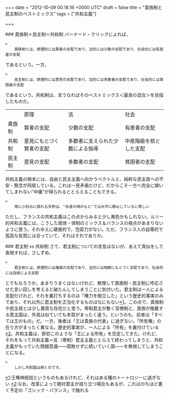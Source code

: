
+++
date = "2012-10-09 00:18:16 +0000 UTC"
draft = false
title = "貴族制と民主制のベストミックス"
tags = ["共和主義"]

+++
<div class="section">
    ### 貴族制＋民主制＝共和制
    バーナード・クリックによれば、

    >
        貴族制とは、原理的には賢者の支配であり、法的には少数の支配であり、社会的には有産者の支配

    
であるという。一方、

    >
        民主制とは、原理的には意見の支配であり、法的には多数者の支配であり、社会的には貧困者の支配

    
であるという。共和制は、言うなればそのベストミックス＜最良の混合＞を目指したものだ。

<table>
    <tbody><tr>
    <td></td>
    <td>原理</td>
    <td>法</td>
    <td>社会</td>
    </tr>
    <tr>
    <td>貴族制</td>
    <td>賢者の支配</td>
    <td>少数の支配</td>
    <td>有産者の支配</td>
    </tr>
    <tr>
    <td>共和制</td>
    <td>意見にもとづく賢者の支配</td>
    <td>多数者に支えられた少数による指導</td>
    <td>中産階級を核とした支配</td>
    </tr>
    <tr>
    <td>民主制</td>
    <td>意見の支配</td>
    <td>多数者の支配</td>
    <td>貧困者の支配</td>
    </tr>
</tbody></table>共和主義の根本には、自由と民主主義へ向かうベクトルと、純粋な民主政への不安・懸念が同居している。これは一見矛盾だけど、だからこそ一方へ完全に傾いてしまわない“中庸”が得られるととらえることもできる。

    >
        常に小刻みに揺れる天秤は、"永遠の相のもと"では水平に静止しているに等しい

    
ただし、フランスの共和主義はこの点からみると少し異色かもしれない。ルソー的共和主義には、こうした政体・体制のミックス＆バランスの視点があまりないように思う。それゆえに硬直的で、包容力がない。ただ、フランス人の自尊的で孤高な気質には合っていて、それはそれでありか。

</div>
<div class="section">
    ### 君主制 vs 共和制
    さて、君主制についての言及はないが、あえて真似をして表現すれば、さしずめ、

    >
        君主制とは、原理的には権威の支配であり、法的には相続にもとづく支配であり、社会的には血統による支配

    
とでもなろうか。あまりうまくはないけれど、無理して貴族制・民主制に呼応させた言い回しを考えると破たんしてしまうことに気付いた。君主制は一人による支配だけれど、それを裏打ちするのは「権力を樹立した」という歴史的事実のみであり、それ以外に君主制を正当化するものはなにもない<a href="#f1" name="fn1" title="王権神授説というものもあるけれど、それはある種のトートロジーに過ぎない">*1</a>。この点で、貴族制や民主政とは少し異質な存在だと思う。専制君主が敷く官僚制と、貴族が推戴する君主国は、外見は似ていても本質がまったく違う。というのも、前者は「すべては王のもの」だ。一方、後者は「王は貴族の代表」に過ぎない。「所有権」の在り方がまったく異なる。歴史的事実が、一人による「所有」を裏付けている<a href="#f2" name="fn2" title="なお、改革によって絶対君主が成り立つ場合もあるが、これはのちほど書く予定の「ゴシック・バランス」で触れる">*2</a>。共和主義は、原初このような「王による所有」を否定してきた。けれど、それをもって共和主義＝反（専制）君主主義ととらえて終わってしまうと、共和主義がもっていた問題意識――腐敗せずに続いていく国――を無視してしまうことになる。

    >
        しかし共和国は続くのです。

    

</div><div class="footnote">
<a href="#fn1" name="f1" class="footnote-number">*1</a><span class="footnote-delimiter">:</span><span class="footnote-text">王権神授説というものもあるけれど、それはある種のトートロジーに過ぎない</span>
<a href="#fn2" name="f2" class="footnote-number">*2</a><span class="footnote-delimiter">:</span><span class="footnote-text">なお、改革によって絶対君主が成り立つ場合もあるが、これはのちほど書く予定の「ゴシック・バランス」で触れる</span>
</div>

